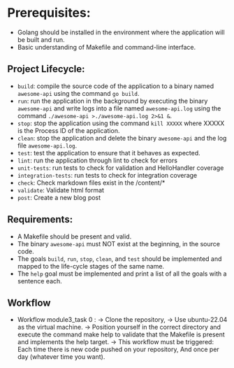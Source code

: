 # Prerequisites:
- Golang should be installed in the environment where the application will be built and run.
- Basic understanding of Makefile and command-line interface.

## Project Lifecycle:
- `build`: compile the source code of the application to a binary named `awesome-api` using the command `go build`.
- `run`: run the application in the background by executing the binary `awesome-api` and write logs into a file named `awesome-api.log` using the command `./awesome-api >./awesome-api.log 2>&1 &`.
- `stop`: stop the application using the command `kill XXXXX` where XXXXX is the Process ID of the application.
- `clean`: stop the application and delete the binary `awesome-api` and the log file `awesome-api.log`.
- `test`: test the application to ensure that it behaves as expected.
- `lint`: run the application through lint to check for errors
- `unit-tests`: run tests to check for validation and HelloHandler coverage
- `integration-tests`: run tests to check for integration coverage
- `check`: Check markdown files exist in the /content/*
- `validate`: Validate html format
- `post`: Create a new blog post

## Requirements:
- A Makefile should be present and valid.
- The binary `awesome-api` must NOT exist at the beginning, in the source code.
- The goals `build`, `run`, `stop`, `clean`, and `test` should be implemented and mapped to the life-cycle stages of the same name.
- The `help` goal must be implemented and print a list of all the goals with a sentence each.
## Workflow

* Workflow module3_task 0 : 
-> Clone the repository,
-> Use ubuntu-22.04 as the virtual machine.
-> Position yourself in the correct directory and execute the command make help to validate that the Makefile is present and implements the help target.
-> This workflow must be triggered:
		Each time there is new code pushed on your repository,
		And once per day (whatever time you want).
